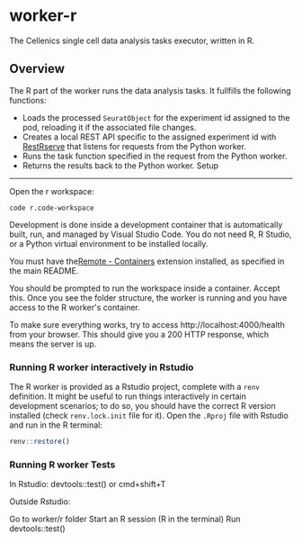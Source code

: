 worker-r
========

The Cellenics single cell data analysis tasks executor, written in R.

Overview
--------
The R part of the worker runs the data analysis tasks. It fullfills the following functions:
- Loads the processed `SeuratObject` for the experiment id assigned to the pod, reloading it if the associated file changes.
- Creates a local REST API specific to the assigned experiment id with [RestRserve](https://restrserve.org/index.html) that listens for requests from the Python worker.
- Runs the task function specified in the request from the Python worker.
- Returns the results back to the Python worker.
Setup
-----

Open the r workspace:

    code r.code-workspace

Development is done inside a development container that is automatically built,
run, and managed by Visual Studio Code. You do not need R, R Studio, or a Python
virtual environment to be installed locally.

You must have the[Remote - Containers](https://marketplace.visualstudio.com/items?itemName=ms-vscode-remote.remote-containers) extension installed, as specified
in the main README.

You should be prompted to run the workspace inside a container. Accept this. Once
you see the folder structure, the worker is running and you have access to the
R worker's container.

To make sure everything works, try to access http://localhost:4000/health from your browser.
This should give you a 200 HTTP response, which means the server is up.


### Running R worker interactively in Rstudio

The R worker is provided as a Rstudio project, complete with a `renv`
definition. It might be useful to run things interactively in certain
development scenarios; to do so, you should have the correct R version installed
(check `renv.lock.init` file for it). Open the `.Rproj` file with Rstudio and
run in the R terminal:

``` R
renv::restore()
```

### Running R worker Tests

In Rstudio:
devtools::test() or cmd+shift+T

Outside Rstudio:

Go to worker/r folder
Start an R session (R in the terminal)
Run devtools::test()
